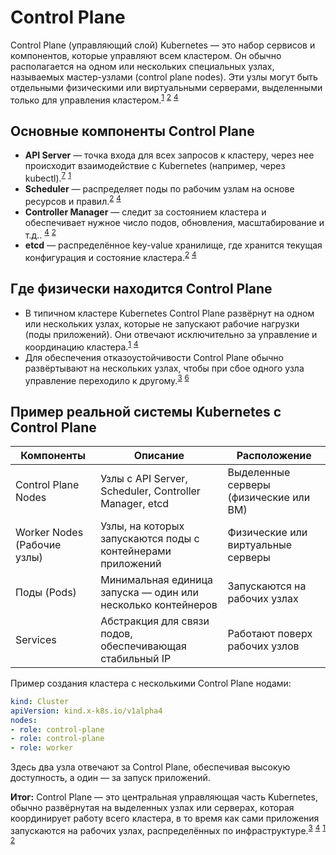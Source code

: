 # Control Plane

Control Plane (управляющий слой) Kubernetes — это набор сервисов и компонентов, которые управляют всем кластером. Он обычно располагается на одном или нескольких специальных узлах, называемых мастер-узлами (control plane nodes). Эти узлы могут быть отдельными физическими или виртуальными серверами, выделенными только для управления кластером.<sup>[1]</sup> <sup>[2]</sup> <sup>[4]</sup>

## Основные компоненты Control Plane

- **API Server** — точка входа для всех запросов к кластеру, через нее происходит взаимодействие с Kubernetes (например, через kubectl).<sup>[7]</sup> <sup>[1]</sup>
- **Scheduler** — распределяет поды по рабочим узлам на основе ресурсов и правил.<sup>[2]</sup> <sup>[4]</sup>
- **Controller Manager** — следит за состоянием кластера и обеспечивает нужное число подов, обновления, масштабирование и т.д.. <sup>[4]</sup> <sup>[2]</sup>
- **etcd** — распределённое key-value хранилище, где хранится текущая конфигурация и состояние кластера.<sup>[2]</sup> <sup>[4]</sup>

## Где физически находится Control Plane

- В типичном кластере Kubernetes Control Plane развёрнут на одном или нескольких узлах, которые не запускают рабочие нагрузки (поды приложений). Они отвечают исключительно за управление и координацию кластера.<sup>[1]</sup> <sup>[4]</sup>
- Для обеспечения отказоустойчивости Control Plane обычно развёртывают на нескольких узлах, чтобы при сбое одного узла управление переходило к другому.<sup>[3]</sup> <sup>[6]</sup>

## Пример реальной системы Kubernetes с Control Plane

| Компоненты          | Описание                                                   | Расположение                             |
|---------------------|------------------------------------------------------------|----------------------------------------|
| Control Plane Nodes  | Узлы с API Server, Scheduler, Controller Manager, etcd     | Выделенные серверы (физические или ВМ) |
| Worker Nodes (Рабочие узлы) | Узлы, на которых запускаются поды с контейнерами приложений | Физические или виртуальные серверы      |
| Поды (Pods)         | Минимальная единица запуска — один или несколько контейнеров | Запускаются на рабочих узлах            |
| Services            | Абстракция для связи подов, обеспечивающая стабильный IP   | Работают поверх рабочих узлов           |

Пример создания кластера с несколькими Control Plane нодами:

```yaml
kind: Cluster
apiVersion: kind.x-k8s.io/v1alpha4
nodes:
- role: control-plane
- role: control-plane
- role: worker
```

Здесь два узла отвечают за Control Plane, обеспечивая высокую доступность, а один — за запуск приложений.

**Итог:** Control Plane — это центральная управляющая часть Kubernetes, обычно развёрнутая на выделенных узлах или серверах, которая координирует работу всего кластера, в то время как сами приложения запускаются на рабочих узлах, распределённых по инфраструктуре.<sup>[3]</sup> <sup>[4]</sup> <sup>[1]</sup> <sup>[2]</sup>

[1]: https://habr.com/ru/companies/flant/articles/583660/
[2]: https://learning.infoteam.msk.ru/Rebrain/K8s/Kubernetes%20v2/KUB%2007%20Kubernetes%20Control%20Plane.pdf
[3]: https://habr.com/ru/companies/first/articles/844002/
[4]: https://ininsys.ru/stati/arhitektura-kubernetes-control-plane-i-worker-nodes/
[5]: https://deckhouse.ru/products/kubernetes-platform/documentation/v1/modules/control-plane-manager/faq.html
[6]: https://androsov-it.ru/%D1%81%D0%BE%D0%B7%D0%B4%D0%B0%D0%BD%D0%B8%D0%B5-%D0%BA%D0%BB%D0%B0%D1%81%D1%82%D0%B5%D1%80%D0%B0-kubernetes-1-27-1-%D0%B8%D0%B7-%D1%82%D1%80%D0%B5%D1%85-control-plane-%D1%81-%D0%BF%D0%BE%D0%BC%D0%BE/
[7]: https://kubernetes.io/ru/docs/concepts/overview/components/
[8]: https://labex.io/ru/tutorials/kubernetes-explore-the-kubernetes-cluster-434519
[9]: https://devandops.kz/index.php/lesson/ustanovka-kubernetes/